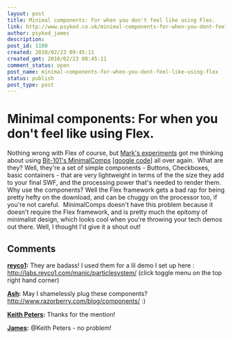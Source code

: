 ```yaml
---
layout: post
title: Minimal components: For when you don't feel like using Flex.
link: http://www.psyked.co.uk/minimal-components-for-when-you-dont-feel-like-using-flex/
author: psyked_james
description: 
post_id: 1180
created: 2010/02/23 09:45:11
created_gmt: 2010/02/23 08:45:11
comment_status: open
post_name: minimal-components-for-when-you-dont-feel-like-using-flex
status: publish
post_type: post
---
```


# Minimal components: For when you don't feel like using Flex.

Nothing wrong with Flex of course, but [Mark's experiments](http://markstar.co.uk/blog/2010/flashplatform/actionscript/hype-shapelayout-experiment/) got me thinking about using [Bit-101's MinimalComps](http://www.bit-101.com/minimalcomps/) [[google code](http://code.google.com/p/minimalcomps/)] all over again.  What are they? Well, they're a set of simple components - Buttons, Checkboxes, basic containers - that are very lightweight in terms of the the size they add to your final SWF, and the processing power that's needed to render them. Why use the components? Well the Flex framework gets a bad rap for being pretty hefty on the download, and can be chuggy on the processor too, if you're not careful.  MinimalComps doesn't have this problem because it doesn't require the Flex framework, and is pretty much the epitomy of minimalist design, which looks cool when you're throwing your tech demos out there. Well, I thought I'd give it a shout out!

## Comments

**[reyco1](#829 "2010-02-23 14:15:52"):** They are badass! I used them for a lil demo I set up here : http://labs.reyco1.com/manic/particlesystem/ (click toggle menu on the top right hand corner)

**[Ash](#830 "2010-02-23 15:43:36"):** May I shamelessly plug these components? http://www.razorberry.com/blog/components/ :)

**[Keith Peters](#831 "2010-02-23 20:37:44"):** Thanks for the mention!

**[James](#832 "2010-02-23 23:56:20"):** @Keith Peters - no problem!

